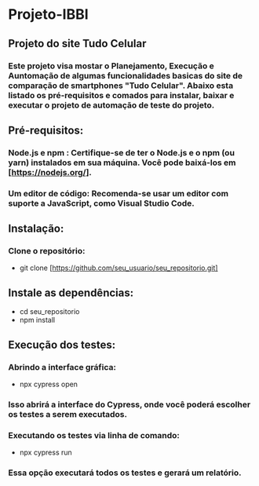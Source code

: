 # Projeto-IBBI
## Projeto do site Tudo Celular

### Este projeto visa mostar o Planejamento, Execução e Auntomação de algumas funcionalidades basicas do site de comparação de smartphones "Tudo Celular". Abaixo esta listado os pré-requisitos e comados para instalar, baixar e executar o projeto de automação de teste do projeto.

## Pré-requisitos:
### Node.js e npm : Certifique-se de ter o Node.js e o npm (ou yarn) instalados em sua máquina. Você pode baixá-los em [https://nodejs.org/].
### Um editor de código: Recomenda-se usar um editor com suporte a JavaScript, como Visual Studio Code.

## Instalação:
### Clone o repositório:

- git clone [https://github.com/seu_usuario/seu_repositorio.git]


## Instale as dependências:
- cd seu_repositorio
- npm install   

## Execução dos testes:
### Abrindo a interface gráfica:
- npx cypress open
### Isso abrirá a interface do Cypress, onde você poderá escolher os testes a serem executados.

### Executando os testes via linha de comando:
- npx cypress run
### Essa opção executará todos os testes e gerará um relatório.